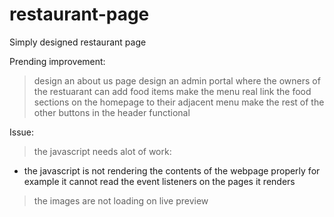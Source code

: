 # restaurant-page
Simply designed restaurant page

Prending improvement:
> design an about us page
> design an admin portal where the owners of the restuarant can add food items
> make the menu real
> link the food sections on the homepage to their adjacent menu
> make the rest of the other buttons in the header functional

Issue:
> the javascript needs alot of work:
* the javascript is not rendering the contents of the webpage properly for example it cannot read the event listeners on the pages it renders
> the images are not loading on live preview